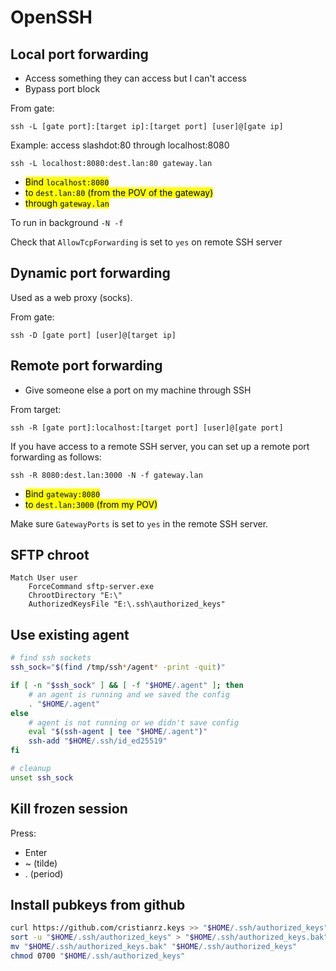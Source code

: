 # OpenSSH

## Local port forwarding

* Access something they can access but I can't access
* Bypass port block

From gate:

```shell
ssh -L [gate port]:[target ip]:[target port] [user]@[gate ip]
```

Example: access slashdot:80  through localhost:8080

```shell
ssh -L localhost:8080:dest.lan:80 gateway.lan
```

* <mark>Bind `localhost:8080`</mark>
* <mark>to `dest.lan:80` (from the POV of the gateway)</mark>
* <mark>through `gateway.lan`</mark>

To run in background `-N -f`

Check that `AllowTcpForwarding` is set to `yes` on remote SSH server

## Dynamic port forwarding

Used as a web proxy (socks).

From gate:

```shell
ssh -D [gate port] [user]@[target ip]
```

## Remote port forwarding

* Give someone else a port on my machine through SSH

From target:

 ```shell
 ssh -R [gate port]:localhost:[target port] [user]@[gate port]
 ```
 
 If you have access to a remote SSH server, you can set up a remote port forwarding as follows:

```
ssh -R 8080:dest.lan:3000 -N -f gateway.lan
```

* <mark>Bind `gateway:8080`</mark>
* <mark>to `dest.lan:3000` (from my POV)</mark>

Make sure `GatewayPorts` is set to `yes` in the remote SSH server.

## SFTP chroot

```sshd_config
Match User user
	ForceCommand sftp-server.exe
	ChrootDirectory "E:\"
	AuthorizedKeysFile "E:\.ssh\authorized_keys"
```

## Use existing agent

```bash
# find ssh sockets
ssh_sock="$(find /tmp/ssh*/agent* -print -quit)" 

if [ -n "$ssh_sock" ] && [ -f "$HOME/.agent" ]; then
	# an agent is running and we saved the config
	. "$HOME/.agent"  
else
	# agent is not running or we didn't save config
	eval "$(ssh-agent | tee "$HOME/.agent")"  
	ssh-add "$HOME/.ssh/id_ed25519"  
fi

# cleanup
unset ssh_sock
```

## Kill frozen session

Press:
- Enter
- ~ (tilde)
- . (period)

## Install pubkeys from github

```bash
curl https://github.com/cristianrz.keys >> "$HOME/.ssh/authorized_keys"
sort -u "$HOME/.ssh/authorized_keys" > "$HOME/.ssh/authorized_keys.bak"
mv "$HOME/.ssh/authorized_keys.bak" "$HOME/.ssh/authorized_keys"
chmod 0700 "$HOME/.ssh/authorized_keys"
```
